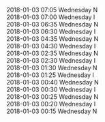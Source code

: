2018-01-03 07:05 Wednesday  N  
2018-01-03 07:00 Wednesday  I  
2018-01-03 06:35 Wednesday  N  
2018-01-03 06:30 Wednesday  I  
2018-01-03 04:35 Wednesday  N  
2018-01-03 04:30 Wednesday  I  
2018-01-03 02:35 Wednesday  N  
2018-01-03 02:30 Wednesday  I  
2018-01-03 01:30 Wednesday  N  
2018-01-03 01:25 Wednesday  I  
2018-01-03 00:40 Wednesday  N  
2018-01-03 00:30 Wednesday  I  
2018-01-03 00:25 Wednesday  N  
2018-01-03 00:20 Wednesday  I  
2018-01-03 00:15 Wednesday  N  
